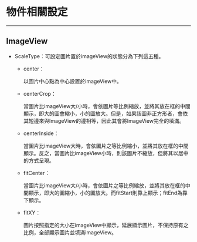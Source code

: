 # 物件相關設定

---

## ImageView

* ScaleType：可設定圖片置於imageView的狀態分為下列這五種。

  * center：

    以圖片中心點為中心設置於imageView中。

  * centerCrop：

    當圖片比imageView大/小時，會依圖片等比例縮放，並將其放在框的中間顯示，即大的圖會縮小，小的圖放大。但是，如果該圖非正方形者，會依其短邊來與ImageView的邊相等，因此其會將ImageView完全的填滿。

  * centerInside：

    當圖片比imageView大時，會依圖片之等比例縮小，並將其放在框的中間顯示。反之，當圖片比imageView小時，則該圖片不縮放，但將其以居中的方式呈現。

  * fitCenter：

    當圖片比imageView大/小時，會依圖片之等比例縮放，並將其放在框的中間顯示，即大的圖縮小，小的圖放大。而fitStart則靠上顯示；fitEnd為靠下顯示。
    
  * fitXY：

    圖片按照指定的大小在imageView中顯示，延展顯示圖片，不保持原有之比例，全部顯示圖片並填滿imageView。

